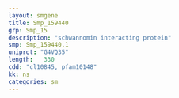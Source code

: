 ```yaml
---
layout: smgene
title: Smp_159440
grp: Smp_15
description: "schwannomin interacting protein"
smp: Smp_159440.1
uniprot: "G4VQ35"
length:   330
cdd: "cl10845, pfam10148"
kk: ns
categories: sm
---
```


